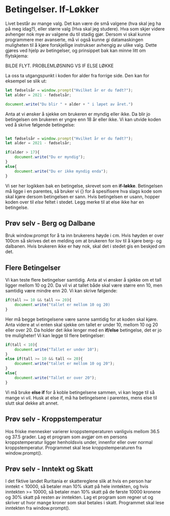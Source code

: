 # Betingelser. If-Løkker

Livet består av mange valg. Det kan være de små valgene (hva skal jeg ha på meg idag?), eller større valg (Hva skal jeg studere). Hva som skjer videre avhenger nok mye av valgene du til stadig gjør. Dersom vi skal kunne programmere mer avanserte, må vi også kunne gi datamaskingen muligheten til å kjøre forskjellige instrukser avhengig av ulike valg. Dette gjøres ved hjelp av betingelser, og prinsippet bak kan minne litt om flytskjema: 

BILDE FLYT. PROBLEMLØSNING VS IF ELSE LØKKE

La oss ta utgangspunkt i koden for alder fra forrige side. Den kan for eksempel se slik ut:

```JAVASCRIPT
let fødselsår = window.prompt("Hvilket år er du født?");
let alder = 2021 - fødselsår;

document.write("Du blir " + alder + " i løpet av året.")
```

Anta at vi ønsker å sjekke om brukeren er myndig eller ikke. Da blir jo betingelsen om brukeren er yngre enn 18 år eller ikke. Vi kan utvide koden ved å skrive følgende betingelse:

```JAVASCRIPT

let fødselsår = window.prompt("Hvilket år er du født?");
let alder = 2021 - fødselsår;

if(alder > 17){
    document.write("Du er myndig");
}
else{
    document.write("Du er ikke myndig enda");
}
```

Vi ser her logikken bak en betingelse, skrevet som en **if-løkke**. Betingelsen må ligge i en parentes, så bruker vi {} for å spesifisere hva slags kode som skal kjøre dersom betingelsen er sann. Hvis betingelsen er usann, hopper koden over til *else* feltet i stedet. Legg merke til at else ikke har en betingelse.

## Prøv selv - Berg og Dalbane
Bruk window.prompt for å ta inn brukerens høyde i cm. Hvis høyden er over 100cm så skrives det en melding om at brukeren for lov til å kjøre berg- og dalbanen. Hvis brukeren ikke er høy nok, skal det i stedet gis en beskjed om det.

## Flere Betingelser

Vi kan teste flere betingelser samtidig. Anta at vi ønsker å sjekke om et tall ligger mellom 10 og 20. Da vil vi at tallet både skal være større enn 10, men samtidig være mindre enn 20. Vi kan skrive følgende:

```JAVASCRIPT
if(tall >= 10 && tall <= 20){
    document.write("tallet er mellom 10 og 20)
}
``` 
Her må begge betingelsene være sanne samtidig for at koden skal kjøre. Anta videre at vi enten skal sjekke om tallet er under 10, mellom 10 og 20 eller over 20. Da holder det ikke lenger med en **if/else** betingelse, det er jo tre muligheter! Vi kan legge til flere betingelser:

```JAVASCRIPT
if(tall < 10){
    document.write("Tallet er under 10");
}
else if(tall >= 10 && tall <= 20){
    document.write("tallet er mellom 10 og 20");
}
else{
    document.write("Tallet er over 20");
}
``` 

Vi må bruke **else if** for å koble betingelsene sammen, vi kan legge til så mange vi vil. Husk at else if, må ha betingelsene i parentes, mens else til slutt skal dekke alt annet.

## Prøv selv - Kroppstemperatur
Hos friske mennesker varierer kroppstemperaturen vanligvis mellom 36.5 og 37.5 grader. Lag et program som avgjør om en persons kroppstemperatur ligger henholdsvis under, innenfor eller over normal kroppstemperatur. Programmet skal lese kroppstemperaturen fra window.prompt().

## Prøv selv - Inntekt og Skatt
I det fiktive landet Ruritania er skattereglene slik at hvis en person har inntekt < 10000, så betaler man 10% skatt på hele inntekten, og hvis inntekten >= 10000, så betaler man 10% skatt på de første 10000 kronene og 30% skatt på resten av inntekten. Lag et program som regner ut og skriver ut hvor mange kroner som skal betales i skatt. Programmet skal lese inntekten fra window.prompt(). 